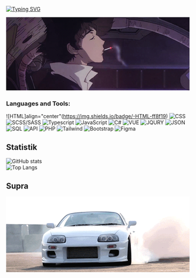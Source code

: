 
[![Typing SVG](https://readme-typing-svg.herokuapp.com?font=Roboto&duration=8000&pause=2000&color=F70000&center=true&vCenter=true&width=850&height=100&lines=Приветствую😊+на+своем+gitHub+профиле💥+Я+Junior+Frontend+Developer+из+Тирасполя🗾)](https://git.io/typing-svg)
 </br>
 
[![Header](https://github.com/424Nkita-Csharsfta4/424Nkita-Csharsfta4/blob/main/424Nkita-Csharsfta4-main/assets/1.gif)](https://vk.com/php1234python)

### Languages and Tools:

![HTML]align="center"(https://img.shields.io/badge/-HTML-ff8f19)
![CSS](https://img.shields.io/badge/-CSS-2986cc)
![SCSS/SASS](https://img.shields.io/badge/-SCSS-c27ba0)
![Typescript](https://img.shields.io/badge/-TypeScript-6fa8dc)
![JavaScript](https://img.shields.io/badge/-JavaScript-E9D54D)
![C#](https://img.shields.io/badge/-Csharp-c55df5)
![VUE](https://img.shields.io/badge/-Vue-acf78b)
![JQURY](https://img.shields.io/badge/-JQURY-76a5af)
![JSON](https://img.shields.io/badge/-JSON-ffcd34)
![SQL](https://img.shields.io/badge/-SQL-bcbcbcc)
![API](https://img.shields.io/badge/-API-ffe599)
![PHP](https://img.shields.io/badge/-PHP-9fc5e8)
![Tailwind](https://img.shields.io/badge/-Tailwind-6fa8dc)
![Bootstrap](https://img.shields.io/badge/-Bootstrap-c55df5)
![Figma](https://img.shields.io/badge/-Figma-c27ba0)

## Statistik
![GitHub stats](https://github-readme-stats.vercel.app/api?username=424Nkita-Csharsfta4&hide=contribs,prs)
</br>
![Top Langs](https://github-readme-stats.vercel.app/api/top-langs/?username=424Nkita-Csharsfta4&langs_count=8)






## Supra 
[![Footer](https://github.com/424Nkita-Csharsfta4/424Nkita-Csharsfta4/blob/main/assets/2.gif)](https://www.youtube.com/watch?v=H1OXCCpH_E4)
